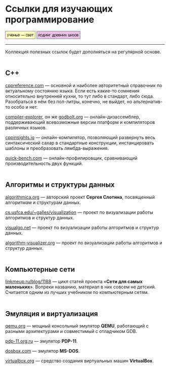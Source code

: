# Ссылки для изучающих программирование

[![image](../../../data/tags/education/tag_education.png)](../../../data/tags/education)
[![image](../../../data/tags/cpp/tag_cpp.png)](../../../data/tags/cpp)

-----

Коллекция полезных ссылок будет дополняться на регулярной основе.
<br><br>

## C++

[cppreference.com](https://en.cppreference.com/w/) — основной и наиболее авторитетный справочник по актуальному состоянию языка. Если есть какие-то сомнения относительно внутренней кухни, то тут либо в стандарт, либо сюда. Разобраться в нём без пол-литры, конечно, не выйдет, но альтернатив-то особо и нет.

[compiler-explorer](https://compiler-explorer.com/), он же [godbolt.org](https://godbolt.org/) — онлайн-дизассемблер, поддерживающий всевозможные версии платформ и компиляторов различных языков.

[cppinsights.io](https://cppinsights.io/) — онлайн-компилятор, позволяющий развернуть весь синтаксический сахар в стандартные конструкции, инстанцировать шаблоны и преобразовать лямбда-выражения.

[quick-bench.com](https://quick-bench.com/) — онлайн-профилировщик, сравнивающий производительность двух функций.
<br><br>

## Алгоритмы и структуры данных

[algorithmica.org](https://ru.algorithmica.org/) — авторский проект **Сергея Слотина**, посвященный алгоритмам и структурам данных.

[cs.usfca.edu/~galles/visualization](https://www.cs.usfca.edu/~galles/visualization/) — проект по визуализации работы алгоритмов и структур данных.

[visualgo.net](https://visualgo.net/en) — проект по визуализации работы алгоритмов и структур данных.

[algorithm-visualizer.org](https://algorithm-visualizer.org/) — проект по визуализации работы алгоритмов и структур данных.
<br><br>

## Компьютерные сети

[linkmeup.ru/blog/1188](https://linkmeup.ru/blog/1188/) — цикл статей проекта «**Сети для самых маленьких**». Вопреки названию, материал в них совсем не детский. Считается одним из лучших учебником по компьютерным сетям.
<br><br>

## Эмуляция и виртуализация

[qemu.org](https://www.qemu.org/) — мощный консольный эмулятор **QEMU**, работающий с разными архитектурами и совместимый с отладчиком GDB.

[pdp-11.org.ru](https://pdp-11.org.ru/) — эмулятор **PDP-11**.

[dosbox.com](https://www.dosbox.com/) — эмулятор **MS-DOS**.

[virtualbox.org](https://www.virtualbox.org/) —  средство создания виртуальных машин **VirtualBox**.
